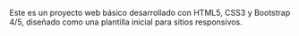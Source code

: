 Este es un proyecto web básico desarrollado con HTML5, CSS3 y Bootstrap 4/5, diseñado como una plantilla inicial para sitios responsivos. 
